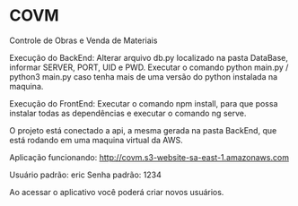 # COVM
 Controle de Obras e Venda de Materiais
 
 Execução do BackEnd: Alterar arquivo db.py localizado na pasta DataBase, informar SERVER, PORT, UID e PWD. Executar o comando python main.py / python3 main.py caso tenha mais de uma versão do python instalada na maquina.
 
 Execução do FrontEnd: Executar o comando npm install, para que possa instalar todas as dependências e executar o comando ng serve.
 
 O projeto está conectado a api, a mesma gerada na pasta BackEnd, que está rodando em uma maquina virtual da AWS.
 
 Aplicação funcionando: http://covm.s3-website-sa-east-1.amazonaws.com
 
 Usuário padrão: eric Senha padrão: 1234
 
 Ao acessar o aplicativo você poderá criar novos usuários.
